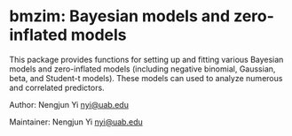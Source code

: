 # bmzim: Bayesian models and zero-inflated models

This package provides functions for setting up and fitting various Bayesian models and zero-inflated models (including negative binomial, Gaussian, beta, and Student-t models). These models can used to analyze numerous and correlated predictors.


Author: Nengjun Yi nyi@uab.edu

Maintainer: Nengjun Yi nyi@uab.edu
